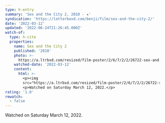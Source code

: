 ```yaml
---
type: h-entry
summary: 'Sex and the City 2, 2010 - ★'
syndication: 'https://letterboxd.com/benji/film/sex-and-the-city-2/'
date: '2022-03-12'
updated: '2022-06-24T21:26:45.000Z'
watch-of:
  type: h-cite
  properties:
    name: Sex and the City 2
    published: '2010'
    photo: >-
      https://a.ltrbxd.com/resized/film-poster/2/6/7/2/2/26722-sex-and-the-city-2-0-600-0-900-crop.jpg?v=f4c5df6692
    watched-date: '2022-03-12'
    content:
      html: >-
        <p><img
        src="https://a.ltrbxd.com/resized/film-poster/2/6/7/2/2/26722-sex-and-the-city-2-0-600-0-900-crop.jpg?v=f4c5df6692"/></p>
        <p>Watched on Saturday March 12, 2022.</p>
rating: '1.0'
rewatch:
  - false
---
```

Watched on Saturday March 12, 2022.
